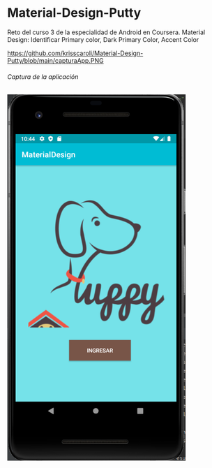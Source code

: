# Material-Design-Putty

Reto del curso 3 de la especialidad de Android en Coursera.
Material Design: Identificar Primary color, Dark Primary Color, Accent Color

https://github.com/krisscaroli/Material-Design-Putty/blob/main/capturaApp.PNG
 ###### Captura de la aplicación
![](https://raw.githubusercontent.com/krisscaroli/Material-Design-Putty/main/capturaApp.PNG)

